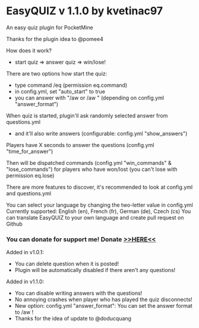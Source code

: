EasyQUIZ v 1.1.0 by kvetinac97
===============================
An easy quiz plugin for PocketMine

Thanks for the plugin idea to @pomee4

How does it work?
 - start quiz => answer quiz => win/lose!

There are two options how start the quiz:
 - type command /eq (permission eq.command)
 - in config.yml, set "auto_start" to true
 - you can answer with "/aw <num> or /aw <answer>" (depending on config.yml "answer_format")
 
When quiz is started, plugin'll ask randomly selected answer from questions.yml
 - and it'll also write answers (configurable: config.yml "show_answers")

Players have X seconds to answer the questions (config.yml "time_for_answer")

Then will be dispatched commands (config.yml "win_commands" & "lose_commands")
for players who have won/lost (you can't lose with permission eq.lose)

There are more features to discover, it's recommended to look at config.yml and questions.yml

You can select your language by changing the two-letter value in config.yml
Currently supported: English (en), French (fr), German (de), Czech (cs)
You can translate EasyQUIZ to your own language and create pull request on Github

<h3>You can donate for support me! Donate <a href="https://www.paypal.com/cgi-bin/webscr?cmd=_s-xclick&hosted_button_id=XQ5TDS9GZ38T2">>>HERE<<</a></h3> 

Added in v1.0.1:

- You can delete question when it is posted!
- Plugin will be automatically disabled if there aren't any questions!

Added in v1.1.0:

- You can disable writing answers with the questions!
- No annoying crashes when player who has played the quiz disconnects!
- New option: config.yml "answer_format": You can set the
  answer format to /aw <num>!
- Thanks for the idea of update to @doducquang
